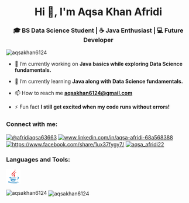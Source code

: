 <h1 align="center">Hi 👋, I'm Aqsa Khan Afridi</h1>
<h3 align="center">🎓 BS Data Science Student | ☕ Java Enthusiast | 💻 Future Developer</h3>

<p align="left"> <img src="https://komarev.com/ghpvc/?username=aqsakhan6124&label=Profile%20views&color=0e75b6&style=flat" alt="aqsakhan6124" /> </p>

- 🔭 I’m currently working on **Java basics while exploring Data Science fundamentals.**

- 🌱 I’m currently learning **Java along with Data Science fundamentals.**

- 📫 How to reach me **aqsakhan6124@gmail.com**

- ⚡ Fun fact **I still get excited when my code runs without errors!**

<h3 align="left">Connect with me:</h3>
<p align="left">
<a href="https://twitter.com/@afridiaqsa63663" target="blank"><img align="center" src="https://raw.githubusercontent.com/rahuldkjain/github-profile-readme-generator/master/src/images/icons/Social/twitter.svg" alt="@afridiaqsa63663" height="30" width="40" /></a>
<a href="https://linkedin.com/in/www.linkedin.com/in/aqsa-afridi-68a568388" target="blank"><img align="center" src="https://raw.githubusercontent.com/rahuldkjain/github-profile-readme-generator/master/src/images/icons/Social/linked-in-alt.svg" alt="www.linkedin.com/in/aqsa-afridi-68a568388" height="30" width="40" /></a>
<a href="https://fb.com/https://www.facebook.com/share/1ux37fygy7/" target="blank"><img align="center" src="https://raw.githubusercontent.com/rahuldkjain/github-profile-readme-generator/master/src/images/icons/Social/facebook.svg" alt="https://www.facebook.com/share/1ux37fygy7/" height="30" width="40" /></a>
<a href="https://instagram.com/aqsa_afridi22" target="blank"><img align="center" src="https://raw.githubusercontent.com/rahuldkjain/github-profile-readme-generator/master/src/images/icons/Social/instagram.svg" alt="aqsa_afridi22" height="30" width="40" /></a>
</p>

<h3 align="left">Languages and Tools:</h3>
<p align="left"> <a href="https://www.java.com" target="_blank" rel="noreferrer"> <img src="https://raw.githubusercontent.com/devicons/devicon/master/icons/java/java-original.svg" alt="java" width="40" height="40"/> </a> </p>

<p><img align="left" src="https://github-readme-stats.vercel.app/api/top-langs?username=aqsakhan6124&show_icons=true&locale=en&layout=compact" alt="aqsakhan6124" /></p>

<p>&nbsp;<img align="center" src="https://github-readme-stats.vercel.app/api?username=aqsakhan6124&show_icons=true&locale=en" alt="aqsakhan6124" /></p>
